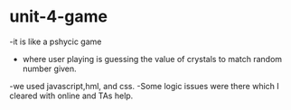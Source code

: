 # unit-4-game
-it is like a pshycic game
- where user playing is guessing the value  of crystals to match random number given.

-we used javascript,hml, and css.
-Some logic issues were there which I cleared with online and TAs help.